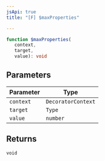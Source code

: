 ```yaml
---
jsApi: true
title: "[F] $maxProperties"

---
```

```ts
function $maxProperties(
   context, 
   target, 
   value): void
```

## Parameters

| Parameter | Type |
| ------ | ------ |
| `context` | `DecoratorContext` |
| `target` | `Type` |
| `value` | `number` |

## Returns

`void`
